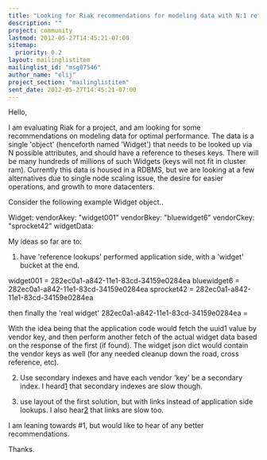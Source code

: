 ```yaml
---
title: "Looking for Riak recommendations for modeling data with N:1 references"
description: ""
project: community
lastmod: 2012-05-27T14:45:21-07:00
sitemap:
  priority: 0.2
layout: mailinglistitem
mailinglist_id: "msg07546"
author_name: "elij"
project_section: "mailinglistitem"
sent_date: 2012-05-27T14:45:21-07:00
---
```



Hello, 

I am evaluating Riak for a project, and am looking for some recommendations on 
modeling data for optimal performance. The data is a single 'object' 
(henceforth named 'Widget') that needs to be looked up via N possible 
attributes, and should have a reference to theses keys. There will be many 
hundreds of millions of such Widgets (keys will not fit in cluster ram). 
Currently this data is housed in a RDBMS, but we are looking at a few 
alternatives due to single node scaling issue, the desire for easier 
operations, and growth to more datacenters. 

Consider the following example Widget object..

Widget:
 vendorAkey: "widget001"
 vendorBkey: "bluewidget6"
 vendorCkey: "sprocket42"
 widgetData: 

My ideas so far are to:

1) have 'reference lookups' performed application side, with a 'widget' bucket 
at the end.

widget001 = 282ec0a1-a842-11e1-83cd-34159e0284ea
bluewidget6 = 282ec0a1-a842-11e1-83cd-34159e0284ea
sprocket42 = 282ec0a1-a842-11e1-83cd-34159e0284ea

then finally the 'real widget'
282ec0a1-a842-11e1-83cd-34159e0284ea = 

With the idea being that the application code would fetch the uuid1 value by 
vendor key, and then perform another fetch of the actual widget data based on 
the response of the first (if found). The widget json dict would contain the 
vendor keys as well (for any needed cleanup down the road, cross reference, 
etc).

2) Use secondary indexes and have each vendor 'key' be a secondary index. I 
heard[1] that secondary indexes are slow though.

3) use layout of the first solution, but with links instead of application side 
lookups. I also hear[2] that links are slow too.

I am leaning towards #1, but would like to hear of any better recommendations.

Thanks.

[1]: http://basho.com/blog/technical/2012/05/25/Scaling-Riak-At-Kiip/
[2]: http://www.infoq.com/presentations/Case-Study-Riak-on-Drugs


